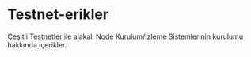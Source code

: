 # Testnet-erikler
Çeşitli Testnetler ile alakalı Node Kurulum/İzleme Sistemlerinin kurulumu hakkında içerikler.
